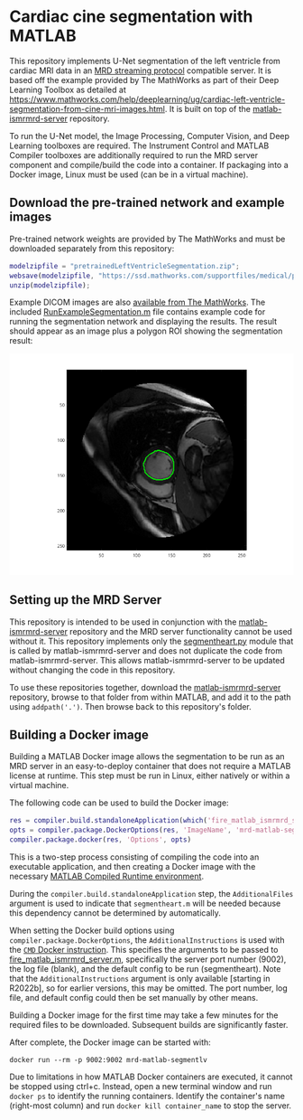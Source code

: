 # Cardiac cine segmentation with MATLAB
This repository implements U-Net segmentation of the left ventricle from cardiac MRI data in an [MRD streaming protocol](https://ismrmrd.readthedocs.io/en/latest/mrd_streaming_protocol.html) compatible server.  It is based off the example provided by The MathWorks as part of their Deep Learning Toolbox as detailed at https://www.mathworks.com/help/deeplearning/ug/cardiac-left-ventricle-segmentation-from-cine-mri-images.html.  It is built on top of the [matlab-ismrmrd-server](https://github.com/kspaceKelvin/matlab-ismrmrd-server) repository.

To run the U-Net model, the Image Processing, Computer Vision, and Deep Learning toolboxes are required.  The Instrument Control and MATLAB Compiler toolboxes are additionally required to run the MRD server component and compile/build the code into a container.  If packaging into a Docker image, Linux must be used (can be in a virtual machine).

## Download the pre-trained network and example images
Pre-trained network weights are provided by The MathWorks and must be downloaded separately from this repository:
```matlab
modelzipfile = "pretrainedLeftVentricleSegmentation.zip";
websave(modelzipfile, "https://ssd.mathworks.com/supportfiles/medical/pretrainedLeftVentricleSegmentation.zip");
unzip(modelzipfile);
```

Example DICOM images are also [available from The MathWorks](https://www.mathworks.com/help/deeplearning/ug/cardiac-left-ventricle-segmentation-from-cine-mri-images.html).  The included [RunExampleSegmentation.m](RunExampleSegmentation.m) file contains example code for running the segmentation network and displaying the results.  The result should appear as an image plus a polygon ROI showing the segmentation result:

![Example segmentation](./segmentation.png)

## Setting up the MRD Server
This repository is intended to be used in conjunction with the [matlab-ismrmrd-server](https://github.com/kspaceKelvin/matlab-ismrmrd-server) repository and the MRD server functionality cannot be used without it.  This repository implements only the [segmentheart.py](segmentheart.py) module that is called by matlab-ismrmrd-server and does not duplicate the code from matlab-ismrmrd-server.  This allows matlab-ismrmrd-server to be updated without changing the code in this repository.

To use these repositories together, download the [matlab-ismrmrd-server](https://github.com/kspaceKelvin/matlab-ismrmrd-server) repository, browse to that folder from within MATLAB, and add it to the path using `addpath('.')`.  Then browse back to this repository's folder.

## Building a Docker image
Building a MATLAB Docker image allows the segmentation to be run as an MRD server in an easy-to-deploy container that does not require a MATLAB license at runtime.  This step must be run in Linux, either natively or within a virtual machine.

The following code can be used to build the Docker image:
```matlab
res = compiler.build.standaloneApplication(which('fire_matlab_ismrmrd_server.m'), 'AdditionalFiles', 'segmentheart.m')
opts = compiler.package.DockerOptions(res, 'ImageName', 'mrd-matlab-segmentlv', 'AdditionalInstructions', {'CMD ["9002", "", "segmentheart"]'})
compiler.package.docker(res, 'Options', opts)
```

This is a two-step process consisting of compiling the code into an executable application, and then creating a Docker image with the necessary [MATLAB Compiled Runtime environment](https://www.mathworks.com/products/compiler/matlab-runtime.html).

During the `compiler.build.standaloneApplication` step, the `AdditionalFiles` argument is used to indicate that `segmentheart.m` will be needed because this dependency cannot be determined by automatically.

When setting the Docker build options using `compiler.package.DockerOptions`, the `AdditionalInstructions` is used with the [`CMD` Docker instruction](https://docs.docker.com/reference/dockerfile/#cmd).  This specifies the arguments to be passed to [fire_matlab_ismrmrd_server.m](fire_matlab_ismrmrd_server.m), specifically the server port number (9002), the log file (blank), and the default config to be run (segmentheart).  Note that the `AdditionalInstructions` argument is only available [starting in R2022b], so for earlier versions, this may be omitted.  The port number, log file, and default config could then be set manually by other means.

Building a Docker image for the first time may take a few minutes for the required files to be downloaded.  Subsequent builds are significantly faster.

After complete, the Docker image can be started with:
```
docker run --rm -p 9002:9002 mrd-matlab-segmentlv
```

Due to limitations in how MATLAB Docker containers are executed, it cannot be stopped using ctrl+c.  Instead, open a new terminal window and run `docker ps` to identify the running containers.  Identify the container's name (right-most column) and run `docker kill container_name` to stop the server.
